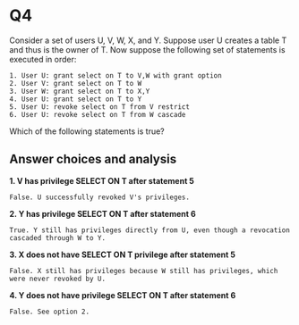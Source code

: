 Q4
=

Consider a set of users U, V, W, X, and Y. Suppose user U creates a table T and thus is the owner of T. Now suppose the following set of statements is executed in order:

```
1. User U: grant select on T to V,W with grant option
2. User V: grant select on T to W
3. User W: grant select on T to X,Y
4. User U: grant select on T to Y
5. User U: revoke select on T from V restrict
6. User U: revoke select on T from W cascade
```

Which of the following statements is true?

Answer choices and analysis
-

**1. V has privilege SELECT ON T after statement 5**

    False. U successfully revoked V's privileges.

**2. Y has privilege SELECT ON T after statement 6**

    True. Y still has privileges directly from U, even though a revocation cascaded through W to Y.

**3. X does not have SELECT ON T privilege after statement 5**

    False. X still has privileges because W still has privileges, which were never revoked by U.

**4. Y does not have privilege SELECT ON T after statement 6**

    False. See option 2.

